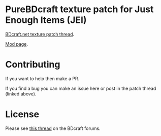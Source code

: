 # PureBDcraft texture patch for Just Enough Items (JEI)
[BDcraft.net texture patch thread](http://bdcraft.net/community/pbdc-patches-rel/just-enough-items-jei-t5122.html).

[Mod page](https://mods.curse.com/mc-mods/minecraft/238222-just-enough-items-jei).

# Contributing
If you want to help then make a PR.

If you find a bug you can make an issue here or post in the patch thread (linked above).

# License
Please see [this thread](http://bdcraft.net/community/pbdc-patches-rel/rules-read-this-before-posting-mod-support-patch-t312.html) on the BDcraft forums.
